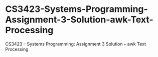 # CS3423-Systems-Programming-Assignment-3-Solution-awk-Text-Processing
CS3423 – Systems Programming: Assignment 3 Solution – awk Text Processing
